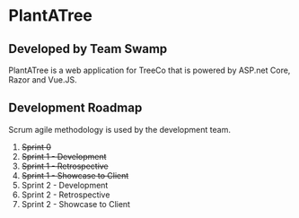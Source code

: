 # PlantATree
## Developed by Team Swamp

PlantATree is a web application for TreeCo that is powered by ASP.net Core, Razor and Vue.JS.

## Development Roadmap

Scrum agile methodology is used by the development team.


1. ~~Sprint 0~~
2. ~~Sprint 1 - Development~~
3. ~~Sprint 1 - Retrospective~~
4. ~~Sprint 1 - Showcase to Client~~
5. Sprint 2 - Development
6. Sprint 2 - Retrospective
7. Sprint 2 - Showcase to Client